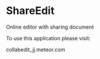 # ShareEdit
Online editor with sharing document

To use this application please visit:

collabedit_jj.meteor.com
